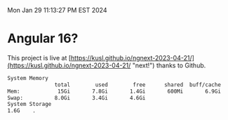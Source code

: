 Mon Jan 29 11:13:27 PM EST 2024

# Angular 16?


This project is live at [https://kusl.github.io/ngnext-2023-04-21/](https://kusl.github.io/ngnext-2023-04-21/ "next!") thanks to Github.

```bash
System Memory
               total        used        free      shared  buff/cache   available
Mem:            15Gi       7.8Gi       1.4Gi       600Mi       6.9Gi       7.4Gi
Swap:          8.0Gi       3.4Gi       4.6Gi
System Storage
1.6G	.
```
```bash
